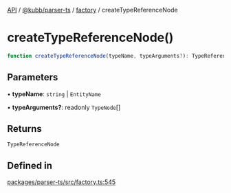 [API](../../../../../packages.md) / [@kubb/parser-ts](../../../index.md) / [factory](../index.md) / createTypeReferenceNode

# createTypeReferenceNode()

```ts
function createTypeReferenceNode(typeName, typeArguments?): TypeReferenceNode
```

## Parameters

• **typeName**: `string` \| `EntityName`

• **typeArguments?**: readonly `TypeNode`[]

## Returns

`TypeReferenceNode`

## Defined in

[packages/parser-ts/src/factory.ts:545](https://github.com/kubb-project/kubb/blob/ff80665146ae086e044807d0072fda660e72e1fd/packages/parser-ts/src/factory.ts#L545)
